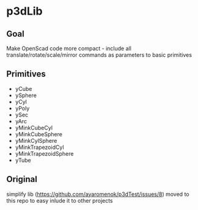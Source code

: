 # p3dLib

## Goal

Make OpenScad code more compact - include all translate/rotate/scale/mirror commands as parameters to basic primitives

## Primitives

 - yCube
 - ySphere
 - yCyl
 - yPoly
 - ySec
 - yArc
 - yMinkCubeCyl
 - yMinkCubeSphere
 - yMinkCylSphere
 - yMinkTrapezoidCyl
 - yMinkTrapezoidSphere
 - yTube

## Original
simplify lib (https://github.com/ayaromenok/p3dTest/issues/8) moved to this repo to easy inlude it to other projects
